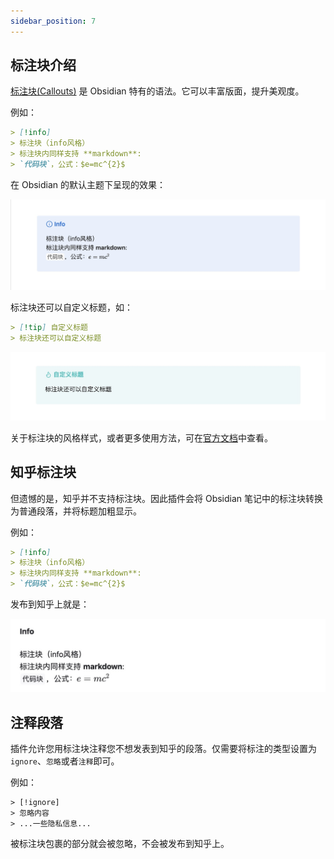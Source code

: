 ```yaml
---
sidebar_position: 7
---
```


## 标注块介绍

[标注块(Callouts)](https://help.obsidian.md/callouts) 是 Obsidian 特有的语法。它可以丰富版面，提升美观度。

例如：

```markdown
> [!info]
> 标注块（info风格）
> 标注块内同样支持 **markdown**:
> `代码块`，公式：$e=mc^{2}$
```

在 Obsidian 的默认主题下呈现的效果：

![callout-example](./imgs/callout-example.jpg)

标注块还可以自定义标题，如：

```markdown
> [!tip] 自定义标题
> 标注块还可以自定义标题
```

![callout-title](./imgs/callout-title.jpg)

关于标注块的风格样式，或者更多使用方法，可在[官方文档](https://help.obsidian.md/callouts)中查看。

## 知乎标注块

但遗憾的是，知乎并不支持标注块。因此插件会将 Obsidian 笔记中的标注块转换为普通段落，并将标题加粗显示。

例如：

```markdown
> [!info]
> 标注块（info风格）
> 标注块内同样支持 **markdown**:
> `代码块`，公式：$e=mc^{2}$
```

发布到知乎上就是：

![callout-zhihu](./imgs/callout-zhihu.jpg)

## 注释段落

插件允许您用标注块注释您不想发表到知乎的段落。仅需要将标注的类型设置为`ignore`、`忽略`或者`注释`即可。

例如：

```
> [!ignore]
> 忽略内容
> ...一些隐私信息...
```

被标注块包裹的部分就会被忽略，不会被发布到知乎上。

